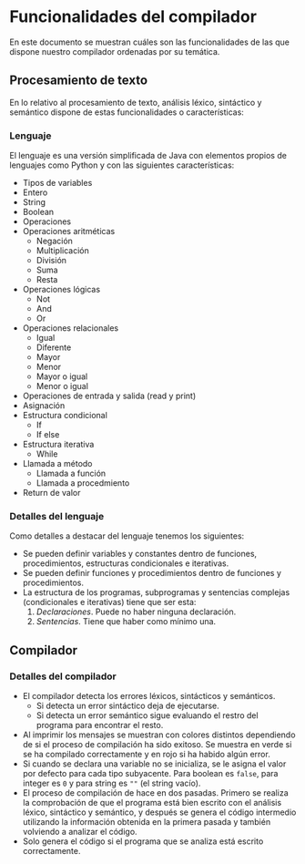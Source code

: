 # Funcionalidades del compilador

En este documento se muestran cuáles son las funcionalidades de las que dispone nuestro compilador ordenadas por su temática.

## Procesamiento de texto

En lo relativo al procesamiento de texto, análisis léxico, sintáctico y semántico dispone de estas funcionalidades o características:

### Lenguaje

El lenguaje es una versión simplificada de Java con elementos propios de lenguajes como Python y con las siguientes características:
- Tipos de variables
- Entero
- String
- Boolean
- Operaciones
- Operaciones aritméticas
    - Negación
    - Multiplicación
    - División
    - Suma
    - Resta
- Operaciones lógicas
    - Not
    - And
    - Or
- Operaciones relacionales
    - Igual
    - Diferente
    - Mayor
    - Menor
    - Mayor o igual
    - Menor o igual
- Operaciones de entrada y salida (read y print)
- Asignación
- Estructura condicional
    - If
    - If else
- Estructura iterativa
    - While
- Llamada a método
    - Llamada a función
    - Llamada a procedmiento
- Return de valor

### Detalles del lenguaje

Como detalles a destacar del lenguaje tenemos los siguientes:

- Se pueden definir variables y constantes dentro de funciones, procedimientos, estructuras condicionales e iterativas.
- Se pueden definir funciones y procedimientos dentro de funciones y procedimientos.
- La estructura de los programas, subprogramas y sentencias complejas (condicionales e iterativas) tiene que ser esta:
  1. *Declaraciones*. Puede no haber ninguna declaración.
  2. *Sentencias*. Tiene que haber como mínimo una.

## Compilador

### Detalles del compilador

- El compilador detecta los errores léxicos, sintácticos y semánticos. 
  - Si detecta un error sintáctico deja de ejecutarse.
  - Si detecta un error semántico sigue evaluando el restro del programa para encontrar el resto.
- Al imprimir los mensajes se muestran con colores distintos dependiendo de si el proceso de compilación ha sido exitoso. Se muestra en verde si se ha compilado correctamente y en rojo si ha habido algún error.
- Si cuando se declara una variable no se inicializa, se le asigna el valor por defecto para cada tipo subyacente. Para boolean es `false`, para integer es `0` y para string es `""` (el string vacío).
- El proceso de compilación de hace en dos pasadas. Primero se realiza la comprobación de que el programa está bien escrito con el análisis léxico, sintáctico y semántico, y después se genera el código intermedio utilizando la información obtenida en la primera pasada y también volviendo a analizar el código.
- Solo genera el código si el programa que se analiza está escrito correctamente.
